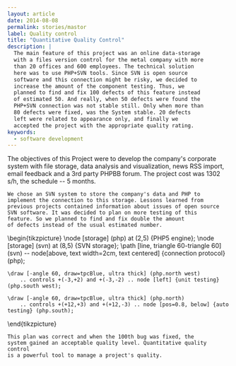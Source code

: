 ```yaml
---
layout: article
date: 2014-08-08
permalink: stories/mastor
label: Quality control
title: "Quantitative Quality Control"
description: |
  The main feature of this project was an online data-storage
  with a files version control for the metal company with more
  than 20 offices and 600 employees. The technical solution
  here was to use PHP+SVN tools. Since SVN is open source
  software and this connection might be risky, we decided to
  increase the amount of the component testing. Thus, we
  planned to find and fix 100 defects of this feature instead
  of estimated 50. And really, when 50 defects were found the
  PHP+SVN connection was not stable still. Only when more than
  80 defects were fixed, was the System stable. 20 defects
  left were related to appearance only, and finally we
  accepted the project with the appropriate quality rating.
keywords:
  - software development
---
```


The objectives of this Project were to develop the company's 
    corporate system with file storage, data analysis and visualization, 
    news RSS import, email feedback and a 3rd party PHPBB forum. 
    The project cost was 1302 s/h, the schedule -- 5 months. 

    We chose an SVN system to store the company's data and PHP to 
    implement the connection to this storage. Lessons learned from 
    previous projects contained information about issues of open source 
    SVN software. It was decided to plan on more testing of this 
    feature. So we planned to find and fix double the amount 
    of defects instead of the usual estimated number. 

\begin{tikzpicture}
    \node [storage] (php) at (2,5) {PHP5 engine};
    \node [storage] (svn) at (8,5) {SVN storage};
    \path [line, triangle 60-triangle 60] (svn) -- node[above, text width=2cm, text centered] {connection protocol} (php);

    \draw [-angle 60, draw=tpcBlue, ultra thick] (php.north west) 
        .. controls +(-3,+2) and +(-3,-2) .. node [left] {unit testing} (php.south west); 

    \draw [-angle 60, draw=tpcBlue, ultra thick] (php.north) 
        .. controls +(+12,+3) and +(+12,-3) .. node [pos=0.8, below] {auto testing} (php.south); 
\end{tikzpicture}

    This plan was correct and when the 100th bug was fixed, the 
    system gained an acceptable quality level. Quantitative quality control 
    is a powerful tool to manage a project's quality.
